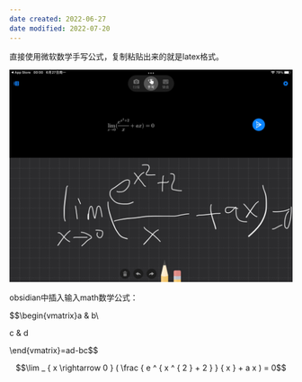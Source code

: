 ```yaml
---
date created: 2022-06-27
date modified: 2022-07-20
---
```


直接使用微软数学手写公式，复制粘贴出来的就是latex格式。

![](Extras/Media/202206270015108.jpg)

obsidian中插入输入math数学公式：

$$\begin{vmatrix}a & b\\

c & d

\end{vmatrix}=ad-bc$$

$$\lim _ { x \rightarrow 0 } ( \frac { e ^ { x ^ { 2 } + 2 } } { x } + a x ) = 0$$

